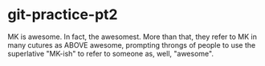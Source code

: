 # git-practice-pt2

MK is awesome. In fact, the awesomest. More than that, they refer to MK in many cutures as ABOVE awesome, prompting throngs of people to use the superlative "MK-ish" to refer to someone as, well, "awesome". 

